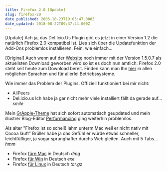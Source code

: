```yaml
---
title: Firefox 2.0 [Update]
slug: firefox-20
date_published: 2006-10-23T19:03:47.000Z
date_updated: 2018-08-22T09:37:44.000Z
---
```


[Update] Ach ja, das Del.Icio.Us Plugin gibt es jetzt in einer Version 1.2 die natürlich Firefox 2.0 kompatibel ist. Lies sich über die Updatefunktion der Add-Ons problemlos installieren. Fein, wie einfach...

[Original] Auch wenn auf der [Website](http://www.mozilla.com) noch immer mit der Version 1.5.0.7 als aktuellsten Download geworben wird so ist es doch nun amtlich: Firefox 2.0 steht seit heute zum Download bereit. Finden kann man Ihn [hier](http://releases.mozilla.org/pub/mozilla.org/firefox/releases/2.0/) in allen möglichen Sprachen und für allerlei Betriebssysteme.

Wie immer das Problem der Plugins. 
Offiziell funktioniert bei mir nicht:
- AllPeers
- Del.icio.us
Ich habe ja gar nicht mehr viele installiert fällt da gerade auf... *smile*

Mein [GrApple-Theme](http://takebacktheweb.org/) hat sich sofort automatisch geupdated und mein illustrer Blog-Editor [Performancing](http://performancing.com/) ging weiterhin problemlos.

Als alter "Firefox ist so scheiß lahm unterm Mac weil er nicht nativ mit Cocoa läuft" Brüller habe ja das Gefühl er würde etwas schneller, leichtfüßiger, ja sogar sprunghafter durchs Web gleiten. Auch mit 5 Tabs... *hmm*

- Firefox [fürn Mac](http://releases.mozilla.org/pub/mozilla.org/firefox/releases/2.0/mac/de/) in Deutsch *dmg*
- Firefox [für Win](http://releases.mozilla.org/pub/mozilla.org/firefox/releases/2.0/win32/de/) in Deutsch *exe*
- Firefox [für Linux](http://releases.mozilla.org/pub/mozilla.org/firefox/releases/2.0/linux-i686/de/) in Deutsch *tar.gz*
